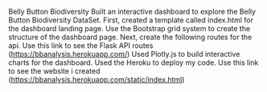 Belly Button Biodiversity
Built an interactive dashboard to explore the Belly Button Biodiversity DataSet.
First, created a template called index.html for the  dashboard landing page. Use the Bootstrap grid system to create the structure of the dashboard page.
Next, create the following routes for the api.
Use this link to see the Flask API routes (https://bbanalysis.herokuapp.com/)
Used Plotly.js to build interactive charts for the  dashboard.
Used the Heroku to deploy my code.
Use this link to see the website i created (https://bbanalysis.herokuapp.com/static/index.html)
